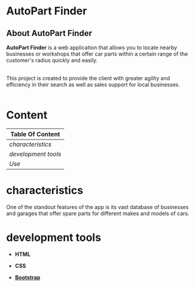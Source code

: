 # AutoPart Finder

## About AutoPart Finder

**AutoPart Finder** is a web application that allows you to locate nearby businesses or workshops that offer car parts within a certain range of the customer's radius quickly and easily.
</br>
</br>

This project is created to provide the client with greater agility and efficiency in their search as well as sales support for local businesses.
</br>
</br>


# Content

| **Table Of Content**             | 
|-------------------------------  |
| *characteristics*               | 
| *development tools*    | 
| *Use*                           |



# characteristics
One of the standout features of the app is its vast database of businesses and garages that offer spare parts for different makes and models of cars.



# development tools

* **HTML**

* **CSS**

* **[Bootstrap](https://getbootstrap.com/)**

